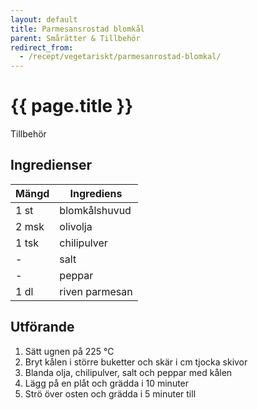 ```yaml
---
layout: default
title: Parmesansrostad blomkål
parent: Smårätter & Tillbehör
redirect_from:
  - /recept/vegetariskt/parmesanrostad-blomkal/
---
```


# {{ page.title }}

Tillbehör

## Ingredienser

Mängd|Ingrediens
------------ | -------------
1 st|blomkålshuvud
2 msk|olivolja
1 tsk|chilipulver
\-|salt
\-|peppar
1 dl|riven parmesan


## Utförande
1. Sätt ugnen på 225 ℃
2. Bryt kålen i större buketter och skär i cm tjocka skivor
3. Blanda olja, chilipulver, salt och peppar med kålen
4. Lägg på en plåt och grädda i 10 minuter
5. Strö över osten och grädda i 5 minuter till
